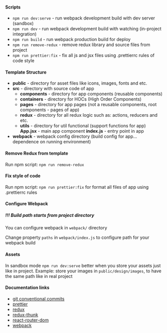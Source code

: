 #### Scripts

- `npm run dev:serve` - run webpack development build with dev server (sandbox)
- `npm run dev` - run webpack development build with watching (in-project integration)
- `npm run build` - run webpack production build for deploy
- `npm run remove-redux` - remove redux library and source files from project
- `npm run prettier:fix` - fix all js and jsx files using .prettierrc rules of code style

#### Template Structure

* **public** - directory for asset files like icons, images, fonts and etc.
* **src** - directory with source code of app
  * **components** - directory for app components (reusable components)
  * **containers** - directory for HOCs (High Order Components)
  * **pages** - directory for app pages (not a reusable components, root components - pages of app)
  * **redux** - directory for all redux logic such as: actions, reducers and etc.
  * **utils** - directory for util functional (support functions for app)
  **App.jsx** - main app component
  **index.js** - entry point in app
* **webpack** - webpack config directory (build config for app... dependence on running environment)

#### Remove Redux from template

Run npm script: `npm run remove-redux`

#### Fix style of code

Run npm script: `npm run prettier:fix` for format all files of app using .prettierrc rules

#### Configure Webpack

##### !!! Build path starts from project directory

You can configure webpack in `webpack/` directory

Change property `paths` in `webpack/index.js` to configure path for your webpack build

#### Assets

In sandbox mode `npm run dev:serve` better when you store your assets just like in project. Example: store your images in `public/design/images`, to have the same path like in real project

#### Documentation links

* [git conventional commits](https://www.conventionalcommits.org/en/v1.0.0/)
* [prettier](https://prettier.io)
* [redux](https://redux.js.org/introduction/getting-started)
* [redux-thunk](https://github.com/reduxjs/redux-thunk)
* [react-router-dom](https://reacttraining.com/react-router/web/guides/quick-start)
* [webpack](https://webpack.js.org/concepts/)